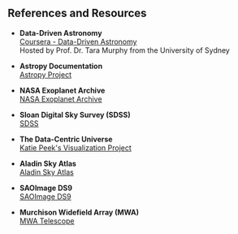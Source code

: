 ## References and Resources

- **Data-Driven Astronomy**  
  [Coursera - Data-Driven Astronomy](https://www.coursera.org/learn/data-driven-astronomy)  
  Hosted by Prof. Dr. Tara Murphy from the University of Sydney

- **Astropy Documentation**  
  [Astropy Project](https://www.astropy.org/) 

- **NASA Exoplanet Archive**  
  [NASA Exoplanet Archive](https://exoplanetarchive.ipac.caltech.edu/)

- **Sloan Digital Sky Survey (SDSS)**  
  [SDSS](https://www.sdss.org/)

- **The Data-Centric Universe**  
  [Katie Peek's Visualization Project](https://projects.katiepeek.com/The-Data-Centric-Universe)

- **Aladin Sky Atlas**  
  [Aladin Sky Atlas](https://aladin.cds.unistra.fr/)

- **SAOImage DS9**  
  [SAOImage DS9](https://sites.google.com/cfa.harvard.edu/saoimageds9/home)

- **Murchison Widefield Array (MWA)**  
  [MWA Telescope](https://www.mwatelescope.org/)
